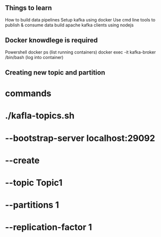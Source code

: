 ## Things to learn 
How to build data pipelines
Setup kafka using docker
Use cmd line tools to publish & consume data
build apache kafka clients using nodejs
## Docker knowdlege is required
Powershell
 docker ps (list running containers)
 docker exec -it kafka-broker /bin/bash (log into container)

## Creating new topic and partition
# commands
# ./kafla-topics.sh 
# --bootstrap-server localhost:29092
# --create
# --topic Topic1
# --partitions 1
# --replication-factor 1 

